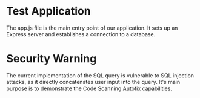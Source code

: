 # Test Application
The app.js file is the main entry point of our application. It sets up an Express server and establishes a connection to a database.

# Security Warning
The current implementation of the SQL query is vulnerable to SQL injection attacks, as it directly concatenates user input into the query.
It's main purpose is to demonstrate the Code Scanning Autofix capabilities.